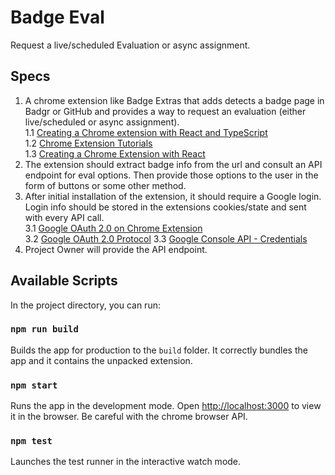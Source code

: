 # Badge Eval

Request a live/scheduled Evaluation or async assignment.

## Specs

1. A chrome extension like Badge Extras that adds detects a badge page in Badgr or GitHub and provides a way to request an evaluation (either live/scheduled or async assignment).\
   1.1 [Creating a Chrome extension with React and TypeScript](https://blog.logrocket.com/creating-chrome-extension-react-typescript/)\
   1.2 [Chrome Extension Tutorials](https://developer.chrome.com/docs/extensions/get-started)\
   1.3 [Creating a Chrome Extension with React](https://medium.com/@tharshita13/creating-a-chrome-extension-with-react-a-step-by-step-guide-47fe9bab24a1)
2. The extension should extract badge info from the url and consult an API endpoint for eval options. Then provide those options to the user in the form of buttons or some other method.
3. After initial installation of the extension, it should require a Google login. Login info should be stored in the extensions cookies/state and sent with every API call.\
   3.1 [Google OAuth 2.0 on Chrome Extension](https://developer.chrome.com/docs/extensions/how-to/integrate/oauth)\
   3.2 [Google OAuth 2.0 Protocol](https://developers.google.com/identity/protocols/oauth2#clientside)
   3.3 [Google Console API - Credentials](https://console.cloud.google.com/apis/credentials?authuser=1&project=badge-eval)
4. Project Owner will provide the API endpoint.

## Available Scripts

In the project directory, you can run:

### `npm run build`

Builds the app for production to the `build` folder.
It correctly bundles the app and it contains the unpacked extension.

### `npm start`

Runs the app in the development mode.
Open [http://localhost:3000](http://localhost:3000) to view it in the browser.
Be careful with the chrome browser API.

### `npm test`

Launches the test runner in the interactive watch mode.

